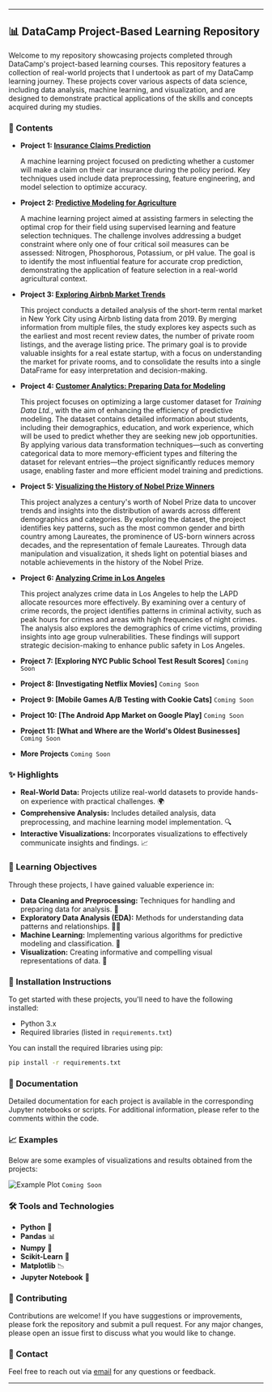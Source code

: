 
---

## 📊 DataCamp Project-Based Learning Repository

Welcome to my repository showcasing projects completed through DataCamp's project-based learning courses. This repository features a collection of real-world projects that I undertook as part of my DataCamp learning journey. These projects cover various aspects of data science, including data analysis, machine learning, and visualization, and are designed to demonstrate practical applications of the skills and concepts acquired during my studies.

### 📁 Contents

- **Project 1: [Insurance Claims Prediction](https://github.com/victorlcastro-dsa/PBL_DataCamp/blob/6408395ba6052f313cf3b36b0404e95b2c8632e4/workspaces/modeling_car_insurance_claim_outcomes)**

  A machine learning project focused on predicting whether a customer will make a claim on their car insurance during the policy period. Key techniques used include data preprocessing, feature engineering, and model selection to optimize accuracy.


- **Project 2: [Predictive Modeling for Agriculture](https://github.com/victorlcastro-dsa/PBL_DataCamp/blob/6408395ba6052f313cf3b36b0404e95b2c8632e4/workspaces/predictive_modeling_for_agriculture)**

  A machine learning project aimed at assisting farmers in selecting the optimal crop for their field using supervised learning and feature selection techniques. The challenge involves addressing a budget constraint where only one of four critical soil measures can be assessed: Nitrogen, Phosphorous, Potassium, or pH value. The goal is to identify the most influential feature for accurate crop prediction, demonstrating the application of feature selection in a real-world agricultural context.


- **Project 3: [Exploring Airbnb Market Trends](https://github.com/victorlcastro-dsa/PBL_DataCamp/blob/91fe8c20bdb9581cc1f4833fb0318a3199d1f83d/workspaces/exploring_airbnb_market_trends)**

  This project conducts a detailed analysis of the short-term rental market in New York City using Airbnb listing data from 2019. By merging information from multiple files, the study explores key aspects such as the earliest and most recent review dates, the number of private room listings, and the average listing price. The primary goal is to provide valuable insights for a real estate startup, with a focus on understanding the market for private rooms, and to consolidate the results into a single DataFrame for easy interpretation and decision-making.


- **Project 4: [Customer Analytics: Preparing Data for Modeling](https://github.com/victorlcastro-dsa/PBL_DataCamp/blob/fcf54d5ab02f20b8fb3329928d2698f526b7f143/workspaces/customer_analytics_preparing_data_for_modeling)**

  This project focuses on optimizing a large customer dataset for *Training Data Ltd.*, with the aim of enhancing the efficiency of predictive modeling. The dataset contains detailed information about students, including their demographics, education, and work experience, which will be used to predict whether they are seeking new job opportunities. By applying various data transformation techniques—such as converting categorical data to more memory-efficient types and filtering the dataset for relevant entries—the project significantly reduces memory usage, enabling faster and more efficient model training and predictions.


- **Project 5: [Visualizing the History of Nobel Prize Winners](https://github.com/victorlcastro-dsa/PBL_DataCamp/blob/main/workspaces/visualizing_the_history_of_nobel_prize_winners)**

  This project analyzes a century's worth of Nobel Prize data to uncover trends and insights into the distribution of awards across different demographics and categories. By exploring the dataset, the project identifies key patterns, such as the most common gender and birth country among Laureates, the prominence of US-born winners across decades, and the representation of female Laureates. Through data manipulation and visualization, it sheds light on potential biases and notable achievements in the history of the Nobel Prize. 


- **Project 6: [Analyzing Crime in Los Angeles](https://github.com/victorlcastro-dsa/PBL_DataCamp/blob/main/workspaces/analyzing_crime_in_los_angeles)**

  This project analyzes crime data in Los Angeles to help the LAPD allocate resources more effectively. By examining over a century of crime records, the project identifies patterns in criminal activity, such as peak hours for crimes and areas with high frequencies of night crimes. The analysis also explores the demographics of crime victims, providing insights into age group vulnerabilities. These findings will support strategic decision-making to enhance public safety in Los Angeles.
  

- **Project 7: [Exploring NYC Public School Test Result Scores]** `Coming Soon`

- **Project 8: [Investigating Netflix Movies]** `Coming Soon`

- **Project 9: [Mobile Games A/B Testing with Cookie Cats]** `Coming Soon`

- **Project 10: [The Android App Market on Google Play]** `Coming Soon`

- **Project 11: [What and Where are the World's Oldest Businesses]** `Coming Soon`

- **More Projects** `Coming Soon`

### ✨ Highlights

- **Real-World Data:** Projects utilize real-world datasets to provide hands-on experience with practical challenges. 🌍
- **Comprehensive Analysis:** Includes detailed analysis, data preprocessing, and machine learning model implementation. 🔍
- **Interactive Visualizations:** Incorporates visualizations to effectively communicate insights and findings. 📈

### 🎯 Learning Objectives

Through these projects, I have gained valuable experience in:

- **Data Cleaning and Preprocessing:** Techniques for handling and preparing data for analysis. 🧹
- **Exploratory Data Analysis (EDA):** Methods for understanding data patterns and relationships. 🕵️‍♂️
- **Machine Learning:** Implementing various algorithms for predictive modeling and classification. 🤖
- **Visualization:** Creating informative and compelling visual representations of data. 🎨

### 🔧 Installation Instructions

To get started with these projects, you'll need to have the following installed:

- Python 3.x
- Required libraries (listed in `requirements.txt`)

You can install the required libraries using pip:

```bash
pip install -r requirements.txt
```

### 📜 Documentation

Detailed documentation for each project is available in the corresponding Jupyter notebooks or scripts. For additional information, please refer to the comments within the code.

### 📈 Examples

Below are some examples of visualizations and results obtained from the projects:

![Example Plot](link-to-image.png) `Coming Soon`

### 🛠️ Tools and Technologies

- **Python** 🐍
- **Pandas** 📊
- **Numpy** 🧮
- **Scikit-Learn** 🤖
- **Matplotlib** 📉
- **Jupyter Notebook** 📓

### 🤝 Contributing

Contributions are welcome! If you have suggestions or improvements, please fork the repository and submit a pull request. For any major changes, please open an issue first to discuss what you would like to change.

### 📧 Contact

Feel free to reach out via [email](mailto:victorlcastro.dsa@gmail.com) for any questions or feedback.

---
